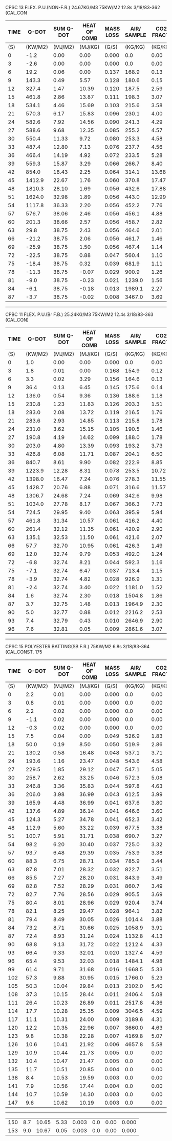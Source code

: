 CPSC 13 FLEX. P.U.(NON-F.R.) 24.67KG/M3 75KW/M2 12.8s 3/18/83-362 (CAL.CON

| TIME | Q-DOT | SUM Q-DOT | HEAT OF COMB | MASS LOSS | AIR/ SAMPLE | CO2 FRACT. | CO FRACT. | 175606 |
|------|-------|-----------|--------------|-----------|-------------|------------|-----------|--------|
| (S) | (KW/M2) | (MJ/M2) | (MJ/KG) | (G/S) | (KG/KG) | (KG/KG) | (KG/KG) |  |
| 0 | -1.2 | 0.00 | 0.00 | 0.000 | 0.0 | 0.00 | 0.000 |  |
| 3 | -2.6 | 0.00 | 0.00 | 0.000 | 0.0 | 0.00 | 0.000 |  |
| 6 | 19.2 | 0.06 | 0.00 | 0.137 | 168.9 | 0.13 | 0.000 |  |
| 9 | 143.3 | 0.49 | 5.57 | 0.128 | 180.6 | 0.15 | 0.000 |  |
| 12 | 327.4 | 1.47 | 10.39 | 0.120 | 187.5 | 2.59 | 0.049 |  |
| 15 | 461.8 | 2.86 | 13.87 | 0.111 | 198.3 | 3.07 | 0.057 |  |
| 18 | 534.1 | 4.46 | 15.69 | 0.103 | 215.6 | 3.58 | 0.064 |  |
| 21 | 570.3 | 6.17 | 15.83 | 0.096 | 230.1 | 4.00 | 0.073 |  |
| 24 | 582.6 | 7.92 | 14.56 | 0.090 | 241.3 | 4.29 | 0.078 |  |
| 27 | 588.6 | 9.68 | 12.35 | 0.085 | 255.2 | 4.57 | 0.081 |  |
| 30 | 550.4 | 11.33 | 9.72 | 0.080 | 253.3 | 4.58 | 0.073 |  |
| 33 | 487.4 | 12.80 | 7.13 | 0.076 | 237.7 | 4.56 | 0.073 |  |
| 36 | 466.4 | 14.19 | 4.92 | 0.072 | 233.5 | 5.28 | 0.079 |  |
| 39 | 559.3 | 15.87 | 3.29 | 0.066 | 266.7 | 8.40 | 0.095 |  |
| 42 | 854.0 | 18.43 | 2.25 | 0.064 | 314.1 | 13.68 | 0.111 |  |
| 45 | 1412.9 | 22.67 | 1.76 | 0.060 | 370.8 | 17.47 | 0.112 |  |
| 48 | 1810.3 | 28.10 | 1.69 | 0.056 | 432.6 | 17.88 | 0.098 |  |
| 51 | 1624.0 | 32.98 | 1.89 | 0.056 | 443.0 | 12.99 | 0.064 |  |
| 54 | 1117.8 | 36.33 | 2.20 | 0.056 | 452.2 | 7.76 | 0.039 |  |
| 57 | 576.7 | 38.06 | 2.46 | 0.056 | 456.1 | 4.88 | 0.035 |  |
| 60 | 201.3 | 38.66 | 2.57 | 0.056 | 458.7 | 2.82 | 0.041 |  |
| 63 | 29.8 | 38.75 | 2.43 | 0.056 | 464.6 | 2.01 | 0.045 |  |
| 66 | -21.2 | 38.75 | 2.06 | 0.056 | 461.7 | 1.46 | 0.047 |  |
| 69 | -25.9 | 38.75 | 1.50 | 0.056 | 467.4 | 1.14 | 0.038 |  |
| 72 | -22.5 | 38.75 | 0.88 | 0.047 | 560.4 | 1.10 | 0.043 |  |
| 75 | -18.4 | 38.75 | 0.32 | 0.039 | 681.9 | 1.11 | 0.042 |  |
| 78 | -11.3 | 38.75 | -0.07 | 0.029 | 900.9 | 1.26 | 0.038 |  |
| 81 | -9.0 | 38.75 | -0.23 | 0.021 | 1239.0 | 1.56 | 0.048 |  |
| 84 | -6.1 | 38.75 | -0.18 | 0.013 | 1989.1 | 2.27 | 0.058 |  |
| 87 | -3.7 | 38.75 | -0.02 | 0.008 | 3467.0 | 3.69 | 0.067 |  |
---
CPBC 11 FLEX. P.U.(Br F.B.) 25.24KG/M3 75KW/M2 12.4s 3/18/83-363 (CAL.CON)

| TIME | Q-DOT | SUM Q-DOT | HEAT OF COMB | MASS LOSS | AIR/ SAMPLE | CO2 FRACT. | CO FRACT. | 175606 |
|------|-------|-----------|--------------|-----------|-------------|------------|-----------|--------|
| (S) | (KW/M2) | (MJ/M2) | (MJ/KG) | (G/S) | (KG/KG) | (KG/KG) | (KG/KG) |        |
| 0 | 1.0 | 0.00 | 0.00 | 0.000 | 0.0 | 0.00 | 0.000 |        |
| 3 | 1.8 | 0.01 | 0.00 | 0.168 | 154.9 | 0.12 | 0.000 |        |
| 6 | 3.3 | 0.02 | 3.29 | 0.156 | 164.6 | 0.13 | 0.000 |        |
| 9 | 36.4 | 0.13 | 6.45 | 0.145 | 175.6 | 0.14 | 0.000 |        |
| 12 | 136.0 | 0.54 | 9.36 | 0.136 | 188.6 | 1.18 | 0.079 |        |
| 15 | 230.8 | 1.23 | 11.83 | 0.126 | 203.3 | 1.51 | 0.095 |        |
| 18 | 283.0 | 2.08 | 13.72 | 0.119 | 216.5 | 1.76 | 0.101 |        |
| 21 | 283.6 | 2.93 | 14.85 | 0.113 | 215.8 | 1.78 | 0.093 |        |
| 24 | 231.0 | 3.62 | 15.15 | 0.105 | 190.5 | 1.46 | 0.072 |        |
| 27 | 190.8 | 4.19 | 14.62 | 0.099 | 188.0 | 1.78 | 0.099 |        |
| 30 | 203.0 | 4.80 | 13.39 | 0.093 | 193.2 | 3.73 | 0.137 |        |
| 33 | 426.8 | 6.08 | 11.71 | 0.087 | 204.1 | 6.50 | 0.139 |        |
| 36 | 840.7 | 8.61 | 9.90 | 0.082 | 222.9 | 8.85 | 0.125 |        |
| 39 | 1223.9 | 12.28 | 8.31 | 0.078 | 253.5 | 10.72 | 0.114 |        |
| 42 | 1398.0 | 16.47 | 7.24 | 0.076 | 278.3 | 11.55 | 0.097 |        |
| 45 | 1428.7 | 20.76 | 6.88 | 0.071 | 316.6 | 11.57 | 0.085 |        |
| 48 | 1306.7 | 24.68 | 7.24 | 0.069 | 342.6 | 9.98 | 0.068 |        |
| 51 | 1034.0 | 27.78 | 8.17 | 0.067 | 366.3 | 7.73 | 0.049 |        |
| 54 | 724.5 | 29.95 | 9.40 | 0.063 | 395.9 | 5.94 | 0.036 |        |
| 57 | 461.8 | 31.34 | 10.57 | 0.061 | 416.2 | 4.40 | 0.029 |        |
| 60 | 261.4 | 32.12 | 11.35 | 0.061 | 420.9 | 2.90 | 0.029 |        |
| 63 | 135.1 | 32.53 | 11.50 | 0.061 | 421.6 | 2.07 | 0.031 |        |
| 66 | 57.7 | 32.70 | 10.95 | 0.061 | 426.3 | 1.49 | 0.034 |        |
| 69 | 12.0 | 32.74 | 9.79 | 0.053 | 492.0 | 1.24 | 0.037 |        |
| 72 | -6.8 | 32.74 | 8.21 | 0.044 | 592.3 | 1.16 | 0.043 |        |
| 75 | -7.1 | 32.74 | 6.47 | 0.037 | 713.4 | 1.15 | 0.050 |        |
| 78 | -3.9 | 32.74 | 4.82 | 0.028 | 926.9 | 1.31 | 0.065 |        |
| 81 | -2.4 | 32.74 | 3.40 | 0.022 | 1181.0 | 1.52 | 0.070 |        |
| 84 | 1.6 | 32.74 | 2.30 | 0.018 | 1504.8 | 1.86 | 0.088 |        |
| 87 | 3.7 | 32.75 | 1.48 | 0.013 | 1964.9 | 2.30 | 0.092 |        |
| 90 | 5.0 | 32.77 | 0.88 | 0.012 | 2216.2 | 2.53 | 0.102 |        |
| 93 | 7.4 | 32.79 | 0.43 | 0.010 | 2646.9 | 2.90 | 0.117 |        |
| 96 | 7.6 | 32.81 | 0.05 | 0.009 | 2861.6 | 3.07 | 0.117 |        |
---
CPSC 15 POLYESTER BATTING(SB F.R.) 75KW/M2 6.8s 3/18/83-364 (CAL.CONST. 175

| TIME | Q-DOT | SUM Q-DOT | HEAT OF COMB | MASS LOSS | AIR/ SAMPLE | CO2 FRACT. | CO FRACT. | 175606 |
|------|-------|-----------|--------------|-----------|-------------|------------|-----------|--------|
| (S) | (KW/M2) | (MJ/M2) | (MJ/KG) | (G/S) | (KG/KG) | (KG/KG) | (KG/KG) |  |
| 0 | 2.2 | 0.01 | 0.00 | 0.000 | 0.0 | 0.00 | 0.000 |  |
| 3 | 0.8 | 0.01 | 0.00 | 0.000 | 0.0 | 0.00 | 0.000 |  |
| 6 | 2.2 | 0.02 | 0.00 | 0.000 | 0.0 | 0.00 | 0.000 |  |
| 9 | -1.1 | 0.02 | 0.00 | 0.000 | 0.0 | 0.00 | 0.000 |  |
| 12 | -0.3 | 0.02 | 0.00 | 0.000 | 0.0 | 0.00 | 0.000 |  |
| 15 | 7.5 | 0.04 | 0.00 | 0.049 | 526.9 | 1.83 | 0.041 |  |
| 18 | 50.0 | 0.19 | 8.50 | 0.050 | 519.9 | 2.86 | 0.050 |  |
| 21 | 130.2 | 0.58 | 16.48 | 0.048 | 537.1 | 3.71 | 0.065 |  |
| 24 | 193.6 | 1.16 | 23.47 | 0.048 | 543.6 | 4.58 | 0.078 |  |
| 27 | 229.5 | 1.85 | 29.12 | 0.047 | 547.1 | 5.05 | 0.076 |  |
| 30 | 258.7 | 2.62 | 33.25 | 0.046 | 572.3 | 5.08 | 0.074 |  |
| 33 | 246.8 | 3.36 | 35.83 | 0.044 | 597.8 | 4.63 | 0.066 |  |
| 36 | 206.0 | 3.98 | 36.99 | 0.043 | 612.5 | 3.99 | 0.058 |  |
| 39 | 165.9 | 4.48 | 36.99 | 0.041 | 637.6 | 3.80 | 0.053 |  |
| 42 | 137.6 | 4.89 | 36.14 | 0.041 | 646.6 | 3.60 | 0.044 |  |
| 45 | 124.3 | 5.27 | 34.78 | 0.041 | 652.3 | 3.42 | 0.037 |  |
| 48 | 112.9 | 5.60 | 33.22 | 0.039 | 677.5 | 3.38 | 0.042 |  |
| 51 | 100.7 | 5.91 | 31.71 | 0.038 | 690.7 | 3.27 | 0.033 |  |
| 54 | 98.2 | 6.20 | 30.40 | 0.037 | 725.0 | 3.32 | 0.037 |  |
| 57 | 93.7 | 6.48 | 29.39 | 0.035 | 753.9 | 3.38 | 0.037 |  |
| 60 | 88.3 | 6.75 | 28.71 | 0.034 | 785.9 | 3.44 | 0.030 |  |
| 63 | 87.8 | 7.01 | 28.32 | 0.032 | 822.7 | 3.51 | 0.031 |  |
| 66 | 85.5 | 7.27 | 28.20 | 0.031 | 843.9 | 3.49 | 0.030 |  |
| 69 | 82.8 | 7.52 | 28.29 | 0.031 | 860.7 | 3.49 | 0.035 |  |
| 72 | 82.7 | 7.76 | 28.56 | 0.029 | 905.5 | 3.69 | 0.036 |  |
| 75 | 80.4 | 8.01 | 28.96 | 0.029 | 920.4 | 3.74 | 0.031 |  |
| 78 | 82.1 | 8.25 | 29.47 | 0.028 | 964.1 | 3.82 | 0.033 |  |
| 81 | 79.4 | 8.49 | 30.05 | 0.026 | 1014.4 | 3.88 | 0.042 |  |
| 84 | 73.2 | 8.71 | 30.66 | 0.025 | 1058.9 | 3.91 | 0.027 |  |
| 87 | 72.4 | 8.93 | 31.24 | 0.024 | 1132.8 | 4.13 | 0.033 |  |
| 90 | 68.8 | 9.13 | 31.72 | 0.022 | 1212.4 | 4.33 | 0.036 |  |
| 93 | 66.4 | 9.33 | 32.01 | 0.020 | 1327.4 | 4.59 | 0.033 |  |
| 96 | 65.4 | 9.53 | 32.03 | 0.018 | 1484.1 | 4.98 | 0.048 |  |
| 99 | 61.4 | 9.71 | 31.68 | 0.016 | 1668.5 | 5.33 | 0.048 |  |
| 102 | 57.3 | 9.88 | 30.95 | 0.015 | 1766.0 | 5.23 | 0.047 |  |
| 105 | 50.3 | 10.04 | 29.84 | 0.013 | 2102.0 | 5.40 | 0.038 |  |
| 108 | 37.3 | 10.15 | 28.44 | 0.011 | 2406.4 | 5.08 | 0.050 |  |
| 111 | 26.4 | 10.23 | 26.89 | 0.011 | 2517.8 | 4.36 | 0.084 |  |
| 114 | 17.7 | 10.28 | 25.35 | 0.009 | 3046.5 | 4.59 | 0.131 |  |
| 117 | 11.1 | 10.31 | 24.00 | 0.009 | 3189.6 | 4.31 | 0.100 |  |
| 120 | 12.2 | 10.35 | 22.96 | 0.007 | 3660.0 | 4.63 | 0.104 |  |
| 123 | 9.8 | 10.38 | 22.28 | 0.007 | 4169.8 | 5.07 | 0.105 |  |
| 126 | 10.6 | 10.41 | 21.92 | 0.006 | 4657.8 | 5.58 | 0.160 |  |
| 129 | 10.9 | 10.44 | 21.73 | 0.005 | 0.0 | 0.00 | 0.000 |  |
| 132 | 10.4 | 10.47 | 21.47 | 0.005 | 0.0 | 0.00 | 0.000 |  |
| 135 | 11.7 | 10.51 | 20.85 | 0.004 | 0.0 | 0.00 | 0.000 |  |
| 138 | 8.4 | 10.53 | 19.59 | 0.003 | 0.0 | 0.00 | 0.000 |  |
| 141 | 7.9 | 10.56 | 17.44 | 0.004 | 0.0 | 0.00 | 0.000 |  |
| 144 | 10.7 | 10.59 | 14.30 | 0.003 | 0.0 | 0.00 | 0.000 |  |
| 147 | 9.6 | 10.62 | 10.19 | 0.003 | 0.0 | 0.00 | 0.000 |  |
---
| | | | | | | | |
|---|---|---|---|---|---|---|---|
| 150 | 8.7 | 10.65 | 5.33 | 0.003 | 0.0 | 0.00 | 0.000 |
| 153 | 9.0 | 10.67 | 0.05 | 0.003 | 0.0 | 0.00 | 0.000 |